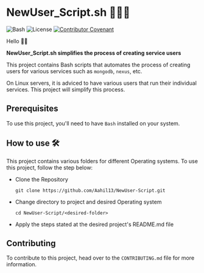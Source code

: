 # NewUser_Script.sh 👩🏿‍💻
<div align="left">

![Bash](https://img.shields.io/badge/-Bash-blue) ![License](https://img.shields.io/badge/License-MIT-lightgrey) [![Contributor Covenant](https://img.shields.io/badge/Contributor%20Covenant-2.1-4baaaa.svg)](code_of_conduct.md)


</div>

Hello 👋🏿

**NewUser_Script.sh simplifies the process of creating service users**

This project contains Bash scripts that automates the process of creating users for various services such as `mongodb`, `nexus`, etc.

On Linux servers, it is adviced to have various users that run their individual services. This project will simplify this process.

## Prerequisites
To use this project, you'll need to have `Bash` installed on your system.

## How to use 🛠

This project contains various folders for different Operating systems. To use this project, follow the step below:

- Clone the Repository
  ```
  git clone https://github.com/Aahil13/NewUser-Script.git
  ```
- Change directory to project and desired Operating system
  ```
  cd NewUser-Script/<desired-folder>
  ```
- Apply the steps stated at the desired project's README.md file

## Contributing

To contribute to this project, head over to the `CONTRIBUTING.md` file for more information.




     


